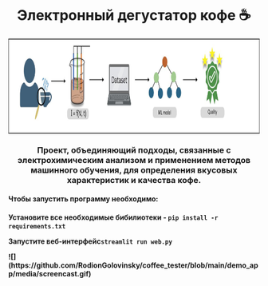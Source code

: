 <h1 align="center">Электронный дегустатор кофе ☕</h1>

<p align="center">
  <img align="center" src="https://github.com/RodionGolovinsky/coffee_tester/blob/d2d83ccafb63ad913526be8c35c045a9f4025586/demo_app/media/picture1.jpg" height="190", class="center"/>
</p>
<h3 align="center">Проект, объединяющий подходы, связанные с электрохимическим анализом и применением методов машинного обучения, для определения вкусовых характеристик и качества кофе.</h3>
<h4> <b> Чтобы запустить программу необходимо: </b><h4>
<p>Установите все необходимые бибилиотеки - <code>pip install -r requirements.txt</code></p>
<p>Запустите веб-интерфейс<code>streamlit run web.py</code></p>
![](https://github.com/RodionGolovinsky/coffee_tester/blob/main/demo_app/media/screencast.gif)

